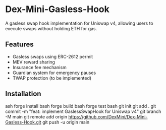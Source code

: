 # Dex-Mini-Gasless-Hook

A gasless swap hook implementation for Uniswap v4, allowing users to execute swaps without holding ETH for gas.

## Features

- Gasless swaps using ERC-2612 permit
- MEV reward sharing
- Insurance fee mechanism
- Guardian system for emergency pauses
- TWAP protection (to be implemented)

## Installation
ash
forge install
bash
forge build
bash
forge test
bash
git init
git add .
git commit -m "feat: implement GaslessSwapHook for Uniswap v4"
git branch -M main
git remote add origin https://github.com/DexMini/Dex-Mini-Gasless-Hook.git
git push -u origin main
